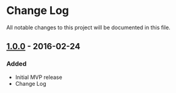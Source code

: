 # Change Log
All notable changes to this project will be documented in this file.

## [1.0.0] - 2016-02-24
### Added
- Initial MVP release
- Change Log

[1.0.0]: https://github.com/jroggeman/examinatr/releases/tag/v1.0.0
